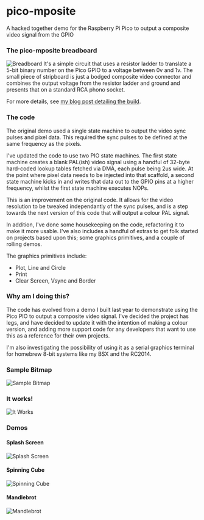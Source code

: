 # pico-mposite
A hacked together demo for the Raspberry Pi Pico to output a composite video signal from the GPIO

### The pico-mposite breadboard
![Breadboard](https://github.com/breakintoprogram/pico-mposite/blob/main/images/breadboard.jpeg)
It's a simple circuit that uses a resistor ladder to translate a 5-bit binary number on the Pico GPIO to a voltage between 0v and 1v. The small piece of stripboard is just a bodged composite video connector and combines the output voltage from the resistor ladder and ground and presents that on a standard RCA phono socket.

For more details, see [my blog post detailing the build](http://www.breakintoprogram.co.uk/projects/pico/composite-video-on-the-raspberry-pi-pico).

### The code
The original demo used a single state machine to output the video sync pulses and pixel data. This required the sync pulses to be defined
at the same frequency as the pixels.

I've updated the code to use two PIO state machines. The first state machine creates a blank PAL(ish) video signal using a handful of 32-byte hard-coded lookup tables fetched via DMA, each pulse being 2us wide. At the point where pixel data needs to be injected into that scaffold, a second state machine kicks in and writes that data out to the GPIO pins at a higher frequency, whilst the first state machine executes NOPs.

This is an improvement on the original code. It allows for the video resolution to be tweaked independantly of the sync pulses, and is a step towards the next version of this code that will output a colour PAL signal.

In addition, I've done some housekeeping on the code, refactoring it to make it more usable. I've also includes a handful of extras to get folk started on projects based upon this; some graphics primitives, and a couple of rolling demos.

The graphics primitives include:

- Plot, Line and Circle
- Print
- Clear Screen, Vsync and Border

### Why am I doing this?
The code has evolved from a demo I built last year to demonstrate using the Pico PIO to output a composite video signal. I've decided the project has legs, and have decided to update it with the intention of making a colour version, and adding more support code for any developers that want to use this as a reference for their own projects.

I'm also investigating the possibility of using it as a serial graphics terminal for homebrew 8-bit systems like my BSX and the RC2014.

### Sample Bitmap
![Sample Bitmap](https://github.com/breakintoprogram/pico-mposite/blob/main/images/bitmap.png)

### It works!
![It Works](https://github.com/breakintoprogram/pico-mposite/blob/main/images/video_output.jpeg)

### Demos

#### Splash Screen
![Splash Screen](https://github.com/breakintoprogram/pico-mposite/blob/main/images/demo_splash.jpeg)

#### Spinning Cube
![Spinning Cube](https://github.com/breakintoprogram/pico-mposite/blob/main/images/demo_cube.jpeg)

#### Mandlebrot
![Mandlebrot](https://github.com/breakintoprogram/pico-mposite/blob/main/images/demo_mandlebrot.jpeg)
